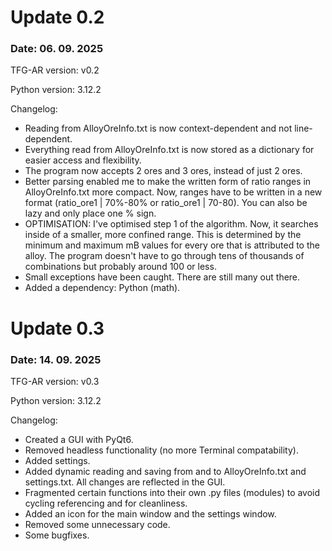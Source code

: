 # Update 0.2
### Date: 06. 09. 2025
TFG-AR version: v0.2

Python version: 3.12.2

Changelog:
- Reading from AlloyOreInfo.txt is now context-dependent and not line-dependent.
- Everything read from AlloyOreInfo.txt is now stored as a dictionary for easier access and flexibility.
- The program now accepts 2 ores and 3 ores, instead of just 2 ores.
- Better parsing enabled me to make the written form of ratio ranges in AlloyOreInfo.txt more compact. Now, ranges have to be written in a new format (ratio_ore1 | 70%-80% or ratio_ore1 | 70-80). You can also be lazy and only place one % sign.
- OPTIMISATION: I've optimised step 1 of the algorithm. Now, it searches inside of a smaller, more confined range. This is determined by the minimum and maximum mB values for every ore that is attributed to the alloy. The program doesn't have to go through tens of thousands of combinations but probably around 100 or less.
- Small exceptions have been caught. There are still many out there.
- Added a dependency: Python (math).

# Update 0.3
### Date: 14. 09. 2025
TFG-AR version: v0.3

Python version: 3.12.2

Changelog:
- Created a GUI with PyQt6.
- Removed headless functionality (no more Terminal compatability).
- Added settings.
- Added dynamic reading and saving from and to AlloyOreInfo.txt and settings.txt. All changes are reflected in the GUI.
- Fragmented certain functions into their own .py files (modules) to avoid cycling referencing and for cleanliness.
- Added an icon for the main window and the settings window.
- Removed some unnecessary code.
- Some bugfixes.
